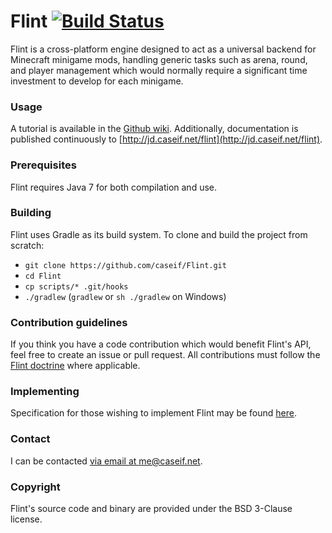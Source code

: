# Flint [![Build Status](http://ci.caseif.net/job/Flint/badge/icon)](http://ci.caseif.net/job/Flint/)

Flint is a cross-platform engine designed to act as a universal backend for Minecraft minigame mods, handling generic
tasks such as arena, round, and player management which would normally require a significant time investment to develop
for each minigame.

### Usage

A tutorial is available in the [Github wiki](https://github.com/caseif/Flint/wiki/Tutorial). Additionally, documentation
is published continuously to [http://jd.caseif.net/flint](http://jd.caseif.net/flint).

### Prerequisites

Flint requires Java 7 for both compilation and use.

### Building

Flint uses Gradle as its build system. To clone and build the project from scratch:

- `git clone https://github.com/caseif/Flint.git`
- `cd Flint`
- `cp scripts/* .git/hooks`
- `./gradlew` (`gradlew` or `sh ./gradlew` on Windows)

### Contribution guidelines

If you think you have a code contribution which would benefit Flint's API, feel free to create an issue or pull request.
All contributions must follow the [Flint doctrine](https://github.com/caseif/Flint/wiki/Tutorial#doctrine) where
applicable.

### Implementing

Specification for those wishing to implement Flint may be found 
[here](https://github.com/caseif/Flint/wiki/Implementation%20Specification).

### Contact

I can be contacted [via email at me@caseif.net](mailto:me@caseif.net).

### Copyright

Flint's source code and binary are provided under the BSD 3-Clause license.
